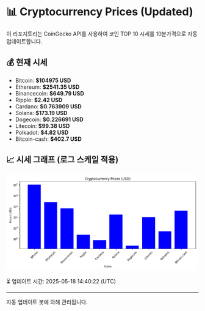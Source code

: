 
# 📊 Cryptocurrency Prices (Updated)

이 리포지토리는 CoinGecko API를 사용하여 코인 TOP 10 시세를 10분가격으로 자동 업데이트합니다.

## 💰 현재 시세
- Bitcoin: **$104975 USD**
- Ethereum: **$2541.35 USD**
- Binancecoin: **$649.79 USD**
- Ripple: **$2.42 USD**
- Cardano: **$0.763909 USD**
- Solana: **$173.19 USD**
- Dogecoin: **$0.226691 USD**
- Litecoin: **$99.38 USD**
- Polkadot: **$4.82 USD**
- Bitcoin-cash: **$402.7 USD**

## 📈 시세 그래프 (로그 스케일 적용)
![Crypto Prices](crypto_prices.png)

⏳ 업데이트 시간: 2025-05-18 14:40:22 (UTC)

---
자동 업데이트 봇에 의해 관리됩니다.
